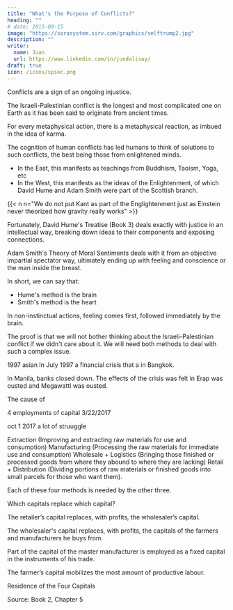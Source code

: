 ```yaml
---
title: "What's the Purpose of Conflicts?"
heading: ""
# date: 2015-08-15
image: "https://sorasystem.sirv.com/graphics/selftrump2.jpg"
description: ""
writer:
  name: Juan
  url: https://www.linkedin.com/in/jundalisay/
draft: true
icon: /icons/spsoc.png
---
```



Conflicts are a sign of an ongoing injustice. 

The Israeli-Palestinian conflict is the longest and most complicated one on Earth as it has been said to originate from ancient times.

For every metaphysical action, there is a metaphysical reaction, as imbued in the idea of karma. 

The cognition of human conflicts has led humans to think of solutions to such conflicts, the best being those from enlightened minds. 
- In the East, this manifests as teachings from Buddhism, Taoism, Yoga, etc
- In the West, this manifests as the ideas of the Enlightenment, of which David Hume and Adam Smith were part of the Scottish branch.

{{< n n="We do not put Kant as part of the Englightenment just as Einstein never theorized how gravity really works" >}}


Fortunately, David Hume's Treatise (Book 3) deals exactly with justice in an intellectual way, breaking down ideas to their components and exposing connections.

Adam Smith's Theory of Moral Sentiments deals with it from an objective impartial spectator way, ultimately ending up with feeling and conscience or the man inside the breast.

In short, we can say that:
- Hume's method is the brain
- Smith's method is the heart

In non-instinctual actions, feeling comes first, followed immediately by the brain. 

The proof is that we will not bother thinking about the Israeli-Palestinian conflict if we didn't care about it. We will need both methods to deal with such a complex issue.


1997 asian 
In July 1997 a financial crisis that a in Bangkok.

In Manila, banks closed down. The effects of the crisis was felt in Erap was ousted and Megawatti was ousted.

The cause of

4 employments of capital 3/22/2017

oct 1 2017 a lot of struuggle


Extraction (Improving and extracting raw materials for use and consumption)
Manufacturing (Processing the raw materials for immediate use and consumption)
Wholesale + Logistics (Bringing those finished or processed goods from where they abound to where they are lacking)
Retail  + Distribution (Dividing portions of raw materials or finished goods into small parcels for those who want them).




Each of these four methods is needed by the other three.


Which capitals replace which capital?

The retailer’s capital replaces, with profits, the wholesaler’s capital.

The wholesaler's capital replaces, with profits, the capitals of the farmers and manufacturers he buys from.

Part of the capital of the master manufacturer is employed as a fixed capital in the instruments of his trade.

The farmer’s capital mobilizes the most amount of productive labour.




Residence of the Four Capitals

Source: Book 2, Chapter 5



<!-- Defining the Conflict

Clear definitions are important, not only to get a common understanding about the issue, but also to set bounds. The most basic definition of the conflict is that it is a territorial dispute between Israelis and Palestinians. From this we derive three ideas: territory, Israelis, and Palestinians.

We then determine whether 'Israeli' or 'Palestinian' is objective, as in racial or physical-DNA-based, or subjective, as in idea-based, such as a person of Chinese DNA who has accepted the idea of American citizenship is technically an American, or a person of South American race (which is very far from physical Palestine) who has converted to Judaism and has moved to Israel can be regarded as an Israeli.

We can see that even the basic definition is difficult because it is made complicated by the subjective belief of religion which unlike national beliefs, is static and might not allow agreements with other religions or national laws. To get around this difficulty, we simply disregard subjective religious identity altogether and base it on objective impressions. But objectivity can take various forms, such as citizenship records and DNA. Do we view Indian Jews as possible Israelis and allow them to settle in Palestine merely because they have a DNA link but obviously have no historical link*?

They would have a historical link if they have been constantly sending emissaries to Palestine since their tribe left, just as a distant Roman garrison would keep its connection with Rome alive through messengers.


As a human policy, DNA cannot be the measure of allegiance since this would imply that the body is superior to the mind and that there is no such thing as free will. It would be like a DNA version of India's caste system which locks people into certain roles for life. If DNA alone determined allegiance, then all overseas Chinese of whatever nationality should have the same right as Chinese citizens in China, which is absurd. By disregarding DNA, then we disregard the source of the conflict as it began in ancient times when the connection between a physical Jew, the idea of being a Jew, and the idea of Jewish territory was established.

Thus, without DNA, the definition of Israeli and Palestinian is through residency or citizenship records before the conflict began. -->